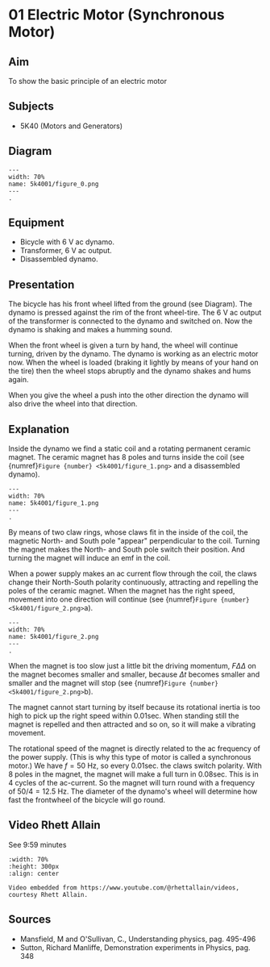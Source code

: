 # 01 Electric Motor (Synchronous Motor)    
  
## Aim   
 To show the basic principle of an electric motor    
  
## Subjects   
* 5K40 (Motors and Generators)   

## Diagram
   
```{figure} figures/figure_0.png  
---  
width: 70%  
name: 5k4001/figure_0.png  
---  
. 
```

## Equipment
 *  Bicycle with $6\mathrm{~V}$ ac dynamo. 
 *  Transformer, $6\mathrm{~V}$ ac output. 
 *  Disassembled dynamo.
    
  
## Presentation   
The bicycle has his front wheel lifted from the ground (see Diagram). The dynamo is pressed against the rim of the front wheel-tire. The $6 \mathrm{~V}$ ac output of the transformer is connected to the dynamo and switched on. Now the dynamo is shaking and makes a humming sound.

When the front wheel is given a turn by hand, the wheel will continue turning, driven by the dynamo. The dynamo is working as an electric motor now. When the wheel is loaded (braking it lightly by means of your hand on the tire) then the wheel stops abruptly and the dynamo shakes and hums again.

When you give the wheel a push into the other direction the dynamo will also drive the wheel into that direction.   
  
## Explanation   
Inside the dynamo we find a static coil and a rotating permanent ceramic magnet. The ceramic magnet has 8 poles and turns inside the coil (see {numref}`Figure {number} <5k4001/figure_1.png>` and a disassembled dynamo). 
```{figure} figures/figure_1.png  
---  
width: 70%  
name: 5k4001/figure_1.png  
---  
. 
```
By means of two claw rings, whose claws fit in the inside of the coil, the magnetic North- and South pole "appear" perpendicular to the coil. Turning the magnet makes the North- and South pole switch their position. And turning the magnet will induce an emf in the coil.

When a power supply makes an ac current flow through the coil, the claws change their North-South polarity continuously, attracting and repelling the poles of the ceramic magnet. When the magnet has the right speed, movement into one direction will continue (see {numref}`Figure {number} <5k4001/figure_2.png>`a). 
```{figure} figures/figure_2.png  
---  
width: 70%  
name: 5k4001/figure_2.png  
---  
. 
```
When the magnet is too slow just a little bit the driving momentum, $F \Delta \Delta$ on the magnet becomes smaller and smaller, because $\Delta t$ becomes smaller and smaller and the magnet will stop (see {numref}`Figure {number} <5k4001/figure_2.png>`b).

The magnet cannot start turning by itself because its rotational inertia is too high to pick up the right speed within $0.01 \mathrm{sec}$. When standing still the magnet is repelled and then attracted and so on, so it will make a vibrating movement.

The rotational speed of the magnet is directly related to the ac frequency of the power supply. (This is why this type of motor is called a synchronous motor.) We have $f=50 \mathrm{~Hz}$, so every $0.01 \mathrm{sec}$. the claws switch polarity. With 8 poles in the magnet, the magnet will make a full turn in $0.08 \mathrm{sec}$. This is in 4 cycles of the ac-current. So the magnet will turn round with a frequency of $50 / 4=12.5 \mathrm{~Hz}$. The diameter of the dynamo's wheel will determine how fast the frontwheel of the bicycle will go round.

## Video Rhett Allain

See 9:59 minutes

```{iframe} https://www.youtube.com/watch?v=VMt43LqsvDo&t=615s
:width: 70%
:height: 300px
:align: center

Video embedded from https://www.youtube.com/@rhettallain/videos, courtesy Rhett Allain.
```

## Sources
 *  Mansfield, M and O'Sullivan, C., Understanding physics, pag. 495-496 
 *  Sutton, Richard Manliffe, Demonstration experiments in Physics, pag. 348
  
